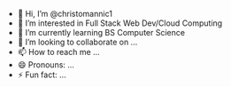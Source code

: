 - 👋 Hi, I’m @christomannic1
- 👀 I’m interested in Full Stack Web Dev/Cloud Computing
- 🌱 I’m currently learning BS Computer Science
- 💞️ I’m looking to collaborate on ...
- 📫 How to reach me ...
- 😄 Pronouns: ...
- ⚡ Fun fact: ...

<!---
christomannic1/christomannic1 is a ✨ special ✨ repository because its `README.md` (this file) appears on your GitHub profile.
You can click the Preview link to take a look at your changes.
--->
